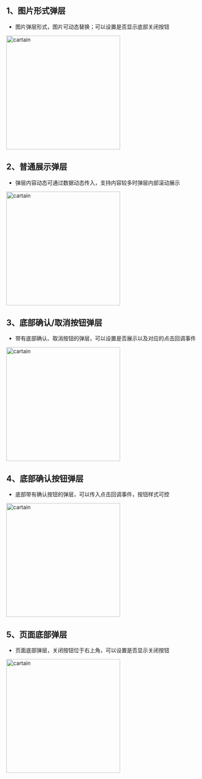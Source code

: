 
## 1、图片形式弹层 
- 图片弹层形式，图片可动态替换；可以设置是否显示底部关闭按钮
<img :src="$withBase('/imgs/curtain_img.png')" width='300'  alt="cartain">

## 2、普通展示弹层 
- 弹层内容动态可通过数据动态传入，支持内容较多时弹层内部滚动展示
<img :src="$withBase('/imgs/curtain_other.png')" width='300'  alt="cartain">

## 3、底部确认/取消按钮弹层 
- 带有底部确认、取消按钮的弹层，可以设置是否展示以及对应的点击回调事件
<img :src="$withBase('/imgs/curtain_btn_1.png')" width='300'  alt="cartain">

## 4、底部确认按钮弹层 
- 底部带有确认按钮的弹层，可以传入点击回调事件，按钮样式可控
<img :src="$withBase('/imgs/curtain_btn_2.png')" width='300'  alt="cartain">

## 5、页面底部弹层 
- 页面底部弹层，关闭按钮位于右上角，可以设置是否显示关闭按钮
<img :src="$withBase('/imgs/curtain_bot.png')" width='300'  alt="cartain">
